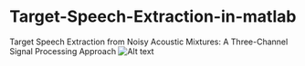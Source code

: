 # Target-Speech-Extraction-in-matlab
Target Speech Extraction from Noisy Acoustic Mixtures: A Three-Channel Signal Processing Approach
![Alt text](image-path-or-url)
